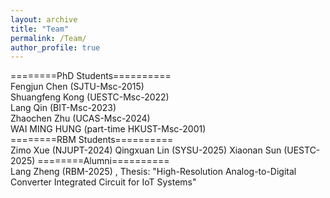 ```yaml
---
layout: archive
title: "Team"
permalink: /Team/
author_profile: true
---
```


========PhD Students==========  
Fengjun Chen (SJTU-Msc-2015)  
Shuangfeng Kong (UESTC-Msc-2022)  
Lang Qin (BIT-Msc-2023)  
Zhaochen Zhu (UCAS-Msc-2024)  
WAI MING HUNG (part-time HKUST-Msc-2001)  
========RBM Students==========  
Zimo Xue (NJUPT-2024)
Qingxuan Lin (SYSU-2025)
Xiaonan Sun (UESTC-2025)
========Alumni==========  
Lang Zheng (RBM-2025) , Thesis: "High-Resolution Analog-to-Digital Converter Integrated Circuit for IoT Systems"

